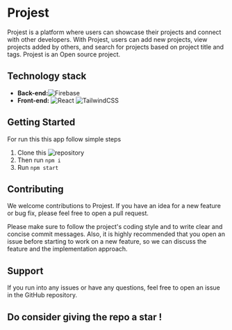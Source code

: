 # Projest

Projest is a platform where users can showcase their projects and connect with other developers. With Projest, users can add new projects, view projects added by others, and search for projects based on project title and tags. Projest is an Open source project.

## Technology stack

* **Back-end:**![Firebase](https://img.shields.io/badge/firebase-%23039BE5.svg?style=for-the-badge&logo=firebase)
* **Front-end:**  ![React](https://img.shields.io/badge/react-%2320232a.svg?style=for-the-badge&logo=react&logoColor=%2361DAFB) ![TailwindCSS](https://img.shields.io/badge/tailwindcss-%2338B2AC.svg?style=for-the-badge&logo=tailwind-css&logoColor=white) 

## Getting Started 
For run this this app follow simple steps 
1. Clone this ![repository](https://github.com/lewisushindi)
2. Then run `npm i`
3. Run `npm start`

## Contributing
We welcome contributions to Projest. If you have an idea for a new feature or bug fix, please feel free to open a pull request.

Please make sure to follow the project's coding style and to write clear and concise commit messages. Also, it is highly recommended that you open an issue before starting to work on a new feature, so we can discuss the feature and the implementation approach.

## Support
If you run into any issues or have any questions, feel free to open an issue in the GitHub repository.

## Do consider giving the repo a star !
